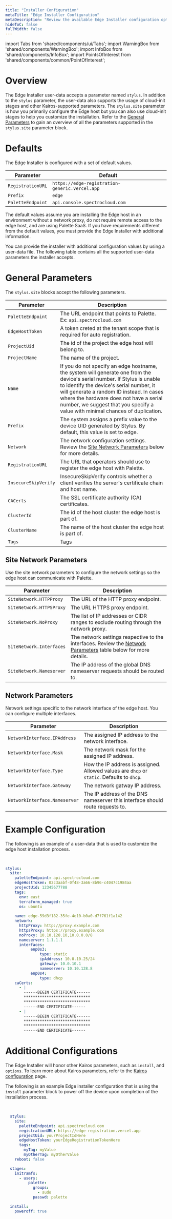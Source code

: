 ```yaml
---
title: "Installer Configuration"
metaTitle: "Edge Installer Configuration"
metaDescription: "Review the available Edge Installer configuration options."
hideToC: false
fullWidth: false
---
```


import Tabs from 'shared/components/ui/Tabs';
import WarningBox from 'shared/components/WarningBox';
import InfoBox from 'shared/components/InfoBox';
import PointsOfInterest from 'shared/components/common/PointOfInterest';


# Overview

The Edge Installer user-data accepts a parameter named `stylus`. In addition to the `stylus` parameter, the user-data also supports the usage of cloud-init stages and other Kairos-supported parameters. The `stylus.site` parameter is how you primarily configure the Edge host but you can also use cloud-init stages to help you customize the installation. Refer to the [General Parameters](/clusters/edge/edge-configuration/installer-reference) to gain an overview of all the parameters supported in the `stylus.site` parameter block. 

# Defaults

The Edge Installer is configured with a set of default values.  

| Parameter | Default |
| --- | --- |
| `RegistrationURL`| `https://edge-registration-generic.vercel.app`|
| `Prefix`| `edge`|
| `PaletteEndpoint`| `api.console.spectrocloud.com`|

The default values assume you are installing the Edge host in an environment without a network proxy, do not require remote access to the edge host, and are using Palette SaaS. If you have requirements different from the default values, you must provide the Edge Installer with additional information. 

You can provide the installer with additional configuration values by using a user-data file. The following table contains all the supported user-data parameters the installer accepts.

# General Parameters

The `stylus.site` blocks accept the following parameters.

| Parameter | Description | 
| --- | --- |
| `PaletteEndpoint` | The URL endpoint that points to Palette. Ex: `api.spectrocloud.com` | 
| `EdgeHostToken` | A token creted at the tenant scope that is required for auto registration. |
| `ProjectUid` | The id of the project the edge host will belong to.  |
| `ProjectName` | The name of the project. 
| `Name` | If you do not specify an edge hostname, the system will generate one from the device's serial number. If Stylus is unable to identify the device's serial number, it will generate a random ID instead. In cases where the hardware does not have a serial number, we suggest that you specify a value with minimal chances of duplication.  |
| `Prefix` | The system assigns a prefix value to the device UID generated by Stylus. By default, this value is set to edge. |
| `Network` | The network configuration settings. Review the [Site Network Parameters](/clusters/edge/edge-configuration/installer-reference#sitenetworkparameters) below for more details. | 
| `RegistrationURL` | The URL that operators should use to register the edge host with Palette. | 
| `InsecureSkipVerify` | InsecureSkipVerify controls whether a client verifies the server's certificate chain and host name. | 
| `CACerts` | The SSL certificate authority (CA) certificates.| 
| `ClusterId` | The id of the host cluster the edge host is part of. | 
| `ClusterName` | The name of the host cluster the edge host is part of. |
| `Tags` | Tags | 

## Site Network Parameters

Use the site network parameters to configure the network settings so the edge host can communicate with Palette.

| Parameter | Description | 
| --- | --- |
| `SiteNetwork.HTTPProxy` | The URL of the HTTP proxy endpoint. | 
| `SiteNetwork.HTTPSProxy` | The URL HTTPS proxy endpoint. | 
| `SiteNetwork.NoProxy` | The list of IP addresses or CIDR ranges to exclude routing through the network proxy. | 
| `SiteNetwork.Interfaces` | The network settings respective to the interfaces. Review the [Network Parameters](/clusters/edge/edge-configuration/installer-reference#networkparameters) table below for more details. | 
| `SiteNetwork.Nameserver` | The  IP address of the global DNS nameserver requests should be routed to. | 

## Network Parameters

Network settings specific to the network interface of the edge host. You can configure multiple interfaces.

| Parameter | Description |
| --- | --- |
| `NetworkInterface.IPAddress` | The assigned IP address to the network interface. | 
| `NetworkInterface.Mask` | The network mask for the assigned IP address. | 
| `NetworkInterface.Type` | How the IP address is assigned. Allowed values are `dhcp` or `static`. Defaults to `dhcp`. | 
| `NetworkInterface.Gateway` | The network gatway IP address. |
| `NetworkInterface.Nameserver` | The IP address of the DNS nameserver this interface should route requests to.| 

# Example Configuration

The following is an example of a user-data that is used to customize the edge host installation process.

<br />

```yaml
stylus:
  site:
    paletteEndpoint: api.spectrocloud.com
    edgeHostToken: 02c3aabf-0f48-3a66-8b96-c4047c1984aa
    projectUid: 12345677788
    tags:
      env: east
      terraform_managed: true
      os: ubuntu
    
    name: edge-59d3f182-35fe-4e10-b0a0-d7f761f1a142
    network:
      httpProxy: http://proxy.example.com
      httpsProxy: https://proxy.example.com
      noProxy: 10.10.128.10,10.0.0.0/8    
      nameserver: 1.1.1.1
      interfaces:
           enp0s3:
               type: static
               ipAddress: 10.0.10.25/24
               gateway: 10.0.10.1
               nameserver: 10.10.128.8
           enp0s4:
               type: dhcp 
    caCerts:
      - |
        ------BEGIN CERTIFICATE------
        *****************************
        *****************************
        ------END CERTIFICATE------
      - |
        ------BEGIN CERTIFICATE------
        *****************************
        *****************************
        ------END CERTIFICATE------
```

# Additional Configurations

The Edge Installer will honor other Kairos parameters, such as `install`, and `options`. To learn more about Kairos parameters, refer to the [Kairos configuration](https://kairos.io/docs/reference/configuration/) page.

The following is an example Edge installer configuration that is using the `install` parameter block to power off the device upon completion of the installation process.  

<br />

```yaml
  stylus:
    site:
      paletteEndpoint: api.spectrocloud.com
      registrationURL: https://edge-registration.vercel.app 
      projectUid: yourProjectIdHere
      edgeHostToken: yourEdgeRegistrationTokenHere
      tags:
        myTag: myValue
        myOtherTag: myOtherValue
    reboot: false

  stages:
    initramfs:
      - users:
          palette:
            groups:
              - sudo
            passwd: palette

  install:
    poweroff: true
```